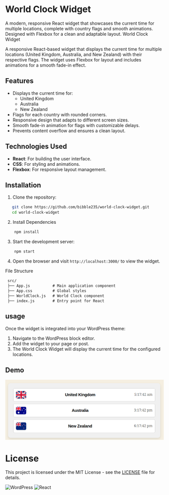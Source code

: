 # World Clock Widget

A modern, responsive React widget that showcases the current time for multiple locations, complete with country flags and smooth animations. Designed with Flexbox for a clean and adaptable layout.
World Clock Widget

A responsive React-based widget that displays the current time for multiple locations (United Kingdom, Australia, and New Zealand) with their respective flags. The widget uses Flexbox for layout and includes animations for a smooth fade-in effect.

## Features

- Displays the current time for:
  - United Kingdom
  - Australia
  - New Zealand
- Flags for each country with rounded corners.
- Responsive design that adapts to different screen sizes.
- Smooth fade-in animation for flags with customizable delays.
- Prevents content overflow and ensures a clean layout.

## Technologies Used

- **React**: For building the user interface.
- **CSS**: For styling and animations.
- **Flexbox**: For responsive layout management.

## Installation

1. Clone the repository:
```bash
   git clone https://github.com/bibble235/world-clock-widget.git
   cd world-clock-widget
```

2. Install Dependencies
```bash 
    npm install
```

3. Start the development server:
```bash
    npm start
```

4. Open the browser and visit `http://localhost:3000/` to view the widget.

File Structure
```   
 src/
 ├── App.js          # Main application component
 ├── App.css         # Global styles
 ├── WorldClock.js   # World Clock component
 ├── index.js        # Entry point for React
```

## usage

Once the widget is integrated into your WordPress theme:

1. Navigate to the WordPress block editor.
2. Add the widget to your page or post.
3. The World Clock Widget will display the current time for the configured locations.

## Demo

![World Clock Widget](assets/screenshots/bill-widget.png)

# License
This project is licensed under the MIT License - see the [LICENSE](LICENSE) file for details.


![WordPress](https://img.shields.io/badge/WordPress-5.0+-blue?logo=wordpress&logoColor=white)
![React](https://img.shields.io/badge/React-18.0+-61DAFB?logo=react&logoColor=white)

